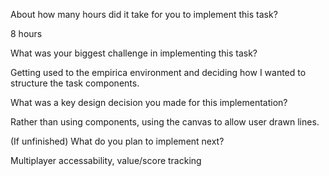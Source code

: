 
About how many hours did it take for you to implement this task?

8 hours 

What was your biggest challenge in implementing this task? 

Getting used to the empirica environment and deciding how I wanted to structure the task components. 

What was a key design decision you made for this implementation? 

Rather than using components, using the canvas to allow user drawn lines. 

(If unfinished) What do you plan to implement next? 

Multiplayer accessability, value/score tracking